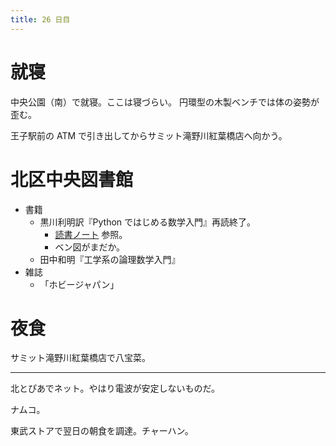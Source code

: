 ```yaml
---
title: 26 日目
---
```


# 就寝

中央公園（南）で就寝。ここは寝づらい。
円環型の木製ベンチでは体の姿勢が歪む。

王子駅前の ATM で引き出してからサミット滝野川紅葉橋店へ向かう。

# 北区中央図書館

* 書籍
  * 黒川利明訳『Python ではじめる数学入門』再読終了。
    * [読書ノート](https://showa-yojyo.github.io/notebook/saha16) 参照。
    * ベン図がまだか。
  * 田中和明『工学系の論理数学入門』
* 雑誌
  * 「ホビージャパン」

# 夜食

サミット滝野川紅葉橋店で八宝菜。

---

北とぴあでネット。やはり電波が安定しないものだ。

ナムコ。

東武ストアで翌日の朝食を調達。チャーハン。
